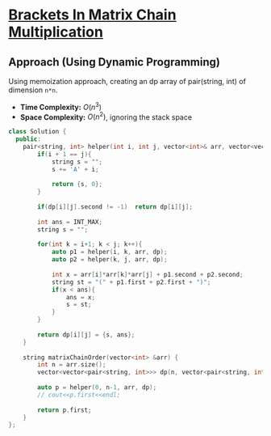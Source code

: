 # [Brackets In Matrix Chain Multiplication](https://www.geeksforgeeks.org/problems/brackets-in-matrix-chain-multiplication1024/1)

## Approach (Using Dynamic Programming)
Using memoization approach, creating an dp array of pair(string, int) of dimension `n*n`.

- **Time Complexity:** $O(n^3)$
- **Space Complexity:** $O(n^2)$, ignoring the stack space


```cpp
class Solution {
  public:
    pair<string, int> helper(int i, int j, vector<int>& arr, vector<vector<pair<string, int>>>& dp){
        if(i + 1 == j){
            string s = "";
            s += 'A' + i;
            
            return {s, 0};
        }
        
        if(dp[i][j].second != -1)  return dp[i][j];
        
        int ans = INT_MAX;
        string s = "";
        
        for(int k = i+1; k < j; k++){
            auto p1 = helper(i, k, arr, dp);
            auto p2 = helper(k, j, arr, dp);
            
            int x = arr[i]*arr[k]*arr[j] + p1.second + p2.second;
            string st = "(" + p1.first + p2.first + ")";
            if(x < ans){
                ans = x;
                s = st;
            }
        }
        
        return dp[i][j] = {s, ans};
    }
  
    string matrixChainOrder(vector<int> &arr) {
        int n = arr.size();
        vector<vector<pair<string, int>>> dp(n, vector<pair<string, int>>(n, {"", -1}));
        
        auto p = helper(0, n-1, arr, dp);
        // cout<<p.first<<endl;
        
        return p.first;
    }
};
```